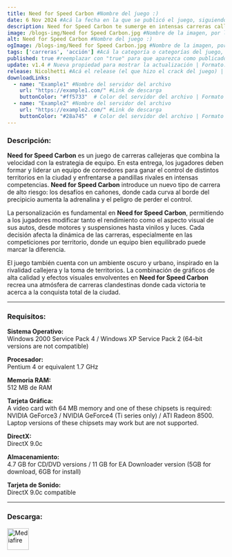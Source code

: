 ```yaml
---
title: Need for Speed Carbon #Nombre del juego :)
date: 6 Nov 2024 #Acá la fecha en la que se publicó el juego, siguiendo este formato: Dia "30", Mes "Oct", Año "2024" = como debe quedar: 30 Oct 2024
description: Need for Speed Carbon te sumerge en intensas carreras callejeras de alta velocidad, donde deberás formar y liderar un equipo para dominar territorios en la ciudad y enfrentar a pandillas rivales. Con una amplia personalización de autos y desafíos en cañones peligrosos, este juego combina adrenalina, estrategia y el estilo urbano característico de la serie. #Acá una mini descripción del juego
image: /blogs-img/Need for Speed Carbon.jpg #Nombre de la imagen, por lo general es exactamente el mismo nombre que el juego excluyendo lo ":" (Dos puntos)
alt: Need for Speed Carbon #Nombre del juego :)
ogImage: /blogs-img/Need for Speed Carbon.jpg #Nombre de la imagen, por lo general es exactamente el mismo nombre que el juego excluyendo lo ":" (Dos puntos)
tags: ['carreras', 'acción'] #Acá la categoría o categorías del juego, si es más de una se coloca en este formato: ['categoría1', 'categoría2']
published: true #reemplazar con "true" para que aparezca como publicado
update: v1.4 # Nueva propiedad para mostrar la actualización | Formato: v1.0.0
release: Nicolhetti #Acá el release (el que hizo el crack del juego) | Formato: Nicolhetti
downloadLinks:
  - name: "Example1" #Nombre del servidor del archivo
    url: "https://example1.com/" #Link de descarga
    buttonColor: "#ff5733"  # Color del servidor del archivo | Formato hexadecimal | MediaFire: #0171F0 | Buzzheavier: #FF6600 |
  - name: "Example2" #Nombre del servidor del archivo
    url: "https://example2.com/" #Link de descarga
    buttonColor: "#28a745"  # Color del servidor del archivo | Formato hexadecimal | MediaFire: #0171F0 | Buzzheavier: #FF6600 |
---
```


<!--En VSCode seleccionando una palabra, por ejemplo: "Need for Speed Carbon" y apretando Ctrl+F2 se seleccionan todas las palabras iguales-->

### Descripción:
**Need for Speed Carbon** es un juego de carreras callejeras que combina la velocidad con la estrategia de equipo. En esta entrega, los jugadores deben formar y liderar un equipo de corredores para ganar el control de distintos territorios en la ciudad y enfrentarse a pandillas rivales en intensas competencias. **Need for Speed Carbon** introduce un nuevo tipo de carrera de alto riesgo: los desafíos en cañones, donde cada curva al borde del precipicio aumenta la adrenalina y el peligro de perder el control.

La personalización es fundamental en **Need for Speed Carbon**, permitiendo a los jugadores modificar tanto el rendimiento como el aspecto visual de sus autos, desde motores y suspensiones hasta vinilos y luces. Cada decisión afecta la dinámica de las carreras, especialmente en las competiciones por territorio, donde un equipo bien equilibrado puede marcar la diferencia.

El juego también cuenta con un ambiente oscuro y urbano, inspirado en la rivalidad callejera y la toma de territorios. La combinación de gráficos de alta calidad y efectos visuales envolventes en **Need for Speed Carbon** recrea una atmósfera de carreras clandestinas donde cada victoria te acerca a la conquista total de la ciudad.
<!--Prompt para Chat-GPT: Hazme una descripción para el juego "Need for Speed Carbon" y cada que menciones "Need for Speed Carbon" ponlo en negrita -->

---

### Requisitos:
**Sistema Operativo:**  
Windows 2000 Service Pack 4 / Windows XP Service Pack 2 (64-bit versions are not compatible)

**Procesador:**  
Pentium 4 or equivalent 1.7 GHz

**Memoria RAM:**  
512 MB de RAM

**Tarjeta Gráfica:**  
A video card with 64 MB memory and one of these chipsets is required: NVIDIA GeForce3 / NVIDIA GeForce4 (Ti series only) / ATI Radeon 8500. Laptop versions of these chipsets may work but are not supported.

**DirectX:**  
DirectX 9.0c

**Almacenamiento:**  
4.7 GB for CD/DVD versions / 11 GB for EA Downloader version (5GB for download, 6GB for install)

**Tarjeta de Sonido:**  
DirectX 9.0c compatible

<!--Si falta o sobra un requisito se quita o se agrega manteniendo el mismo formato-->

---

### Descarga:

[<img src="https://gist.github.com/cxmeel/0dbc95191f239b631c3874f4ccf114e2/raw/download.svg" alt="Mediafire" height="50" />](https://www.mediafire.com/file/oobj1hkfbu3lq5b/Need_for_Speed_Carbon_-_By_Nicolhetti_Projects.zip/file)

<!-- # se debe reemplazar por el link de descarga-->

<!--NOMBRE-DEL-SERVICIO se debe reemplazar por el servicio donde está subido el juego-->
